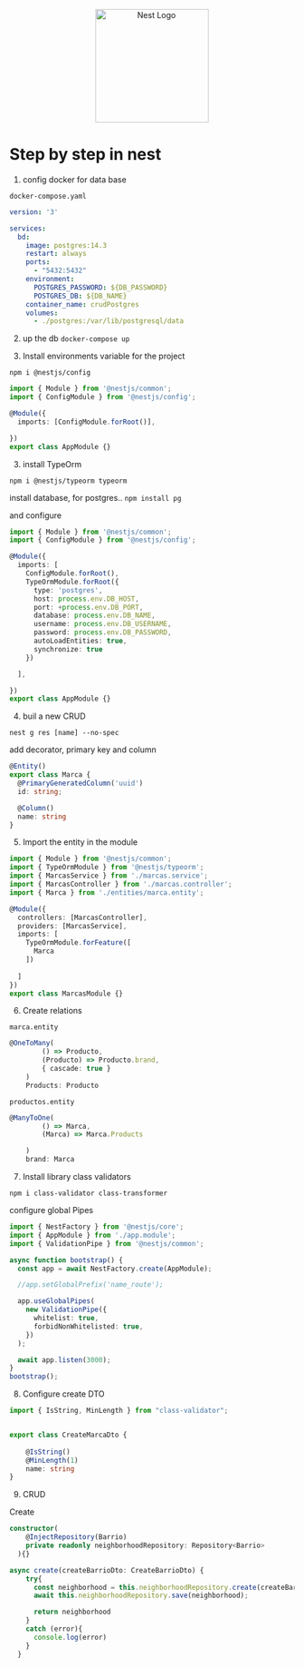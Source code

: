 <p align="center">
  <a href="http://nestjs.com/" target="blank"><img src="https://nestjs.com/img/logo-small.svg" width="200" alt="Nest Logo" /></a>
</p>

# Step by step in nest 

1. config docker for data base

`docker-compose.yaml`
```yaml
version: '3'

services: 
  bd:
    image: postgres:14.3
    restart: always
    ports:
      - "5432:5432"
    environment:
      POSTGRES_PASSWORD: ${DB_PASSWORD}
      POSTGRES_DB: ${DB_NAME}
    container_name: crudPostgres
    volumes:
      - ./postgres:/var/lib/postgresql/data
```
2. up the db `docker-compose up`

3. Install environments variable for the project

`npm i @nestjs/config`

```ts
import { Module } from '@nestjs/common';
import { ConfigModule } from '@nestjs/config';

@Module({
  imports: [ConfigModule.forRoot()],

})
export class AppModule {}

```

3. install TypeOrm 

`npm i @nestjs/typeorm typeorm`

install database, for postgres..
`npm install pg`

and configure



```ts
import { Module } from '@nestjs/common';
import { ConfigModule } from '@nestjs/config';

@Module({
  imports: [
    ConfigModule.forRoot(),
    TypeOrmModule.forRoot({
      type: 'postgres',
      host: process.env.DB_HOST,
      port: +process.env.DB_PORT,
      database: process.env.DB_NAME,
      username: process.env.DB_USERNAME,
      password: process.env.DB_PASSWORD,
      autoLoadEntities: true,
      synchronize: true
    })

  ],

})
export class AppModule {}

```

4. buil a new CRUD

`nest g res [name] --no-spec`
 
add decorator, primary key and column

```ts
@Entity()
export class Marca {
  @PrimaryGeneratedColumn('uuid')
  id: string;

  @Column()
  name: string
}
```

5. Import the entity in the module

```ts
import { Module } from '@nestjs/common';
import { TypeOrmModule } from '@nestjs/typeorm';
import { MarcasService } from './marcas.service';
import { MarcasController } from './marcas.controller';
import { Marca } from './entities/marca.entity';

@Module({
  controllers: [MarcasController],
  providers: [MarcasService],
  imports: [
    TypeOrmModule.forFeature([
      Marca
    ])
    
  ]
})
export class MarcasModule {}
```

6. Create relations

`marca.entity`
```ts
@OneToMany(
        () => Producto,
        (Producto) => Producto.brand,
        { cascade: true }
    )
    Products: Producto
```    

`productos.entity`
```ts
@ManyToOne(
        () => Marca,
        (Marca) => Marca.Products

    )
    brand: Marca
```

7. Install library class validators

`npm i class-validator class-transformer` 

 configure global Pipes
```ts
import { NestFactory } from '@nestjs/core';
import { AppModule } from './app.module';
import { ValidationPipe } from '@nestjs/common';

async function bootstrap() {
  const app = await NestFactory.create(AppModule);

  //app.setGlobalPrefix('name_route');

  app.useGlobalPipes(  
    new ValidationPipe({ 
      whitelist: true, 
      forbidNonWhitelisted: true, 
    }) 
  );

  await app.listen(3000);
}
bootstrap();
```

8. Configure create DTO

```ts
import { IsString, MinLength } from "class-validator";


export class CreateMarcaDto {
    
    @IsString()
    @MinLength(1)
    name: string
}
```

9. CRUD

Create
```ts
constructor(
    @InjectRepository(Barrio)
    private readonly neighborhoodRepository: Repository<Barrio>
  ){}

async create(createBarrioDto: CreateBarrioDto) {
    try{
      const neighborhood = this.neighborhoodRepository.create(createBarrioDto);
      await this.neighborhoodRepository.save(neighborhood);

      return neighborhood
    }
    catch (error){
      console.log(error)
    }
  }
```